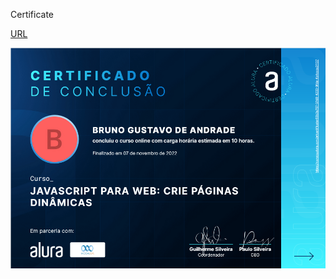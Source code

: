 Certificate

[URL](https://cursos.alura.com.br/user/bruno-andrade18/course/javascript-web-paginas-dinamicas/certificate)

![Certificate](assets/certificate.png)
